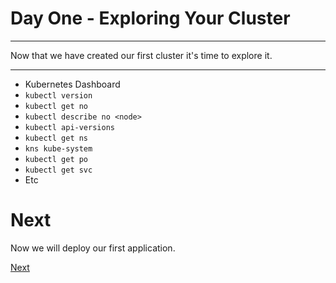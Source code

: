 # Day One - Exploring Your Cluster

---

Now that we have created our first cluster it's time to explore it.

---



* Kubernetes Dashboard
* `kubectl version`
* `kubectl get no`
* `kubectl describe no <node>`
* `kubectl api-versions`
* `kubectl get ns`
* `kns kube-system`
* `kubectl get po`
* `kubectl get svc`
* Etc


# Next

Now we will deploy our first application.

[Next](01-05.md)